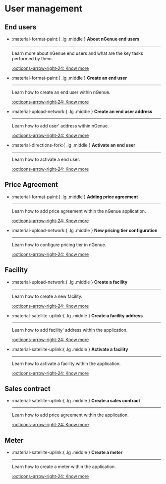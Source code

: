 # User management

## End users

<div class="grid cards wide" markdown>

-   :material-format-paint:{ .lg .middle } __About nGenue end users__

    ---

    Learn more about nGenue end users and what are the key tasks performed by them.

    [:octicons-arrow-right-24: Know more](end_users/overview.md)

-   :material-format-paint:{ .lg .middle } __Create an end user__

    ---

    Learn how to create an end user within nGenue.

    [:octicons-arrow-right-24: Know more](end_users/create_end_user.md#creating-an-end-user)    

-   :material-upload-network:{ .lg .middle } __Create an end user address__

    ---

    Learn how to add user' address within nGenue.

    [:octicons-arrow-right-24: Know more](end_users/create_end_user.md#creating-an-end-user-address)

-   :material-directions-fork:{ .lg .middle } __Activate an end user__

    ---

    Learn how to activate a end user.

    [:octicons-arrow-right-24: Know more](end_users/create_end_user.md#activating-an-end-user)

</div>

## Price Agreement

<div class="grid cards wide" markdown>

-   :material-format-paint:{ .lg .middle } __Adding price agreement__

    ---

    Learn how to add price agreement within the nGenue application.

    [:octicons-arrow-right-24: Know more](end_users/create_end_user.md#adding-price-agreement)

-   :material-upload-network:{ .lg .middle } __New pricing tier configuration__

    ---

    Learn how to configure pricing tier in nGenue.

    [:octicons-arrow-right-24: Know more](end_users/create_end_user.md#new-pricing-tier-configuration)

</div>

## Facility

<div class="grid cards wide" markdown>

-   :material-upload-network:{ .lg .middle } __Create a facility__

    ---

    Learn how to create a new facility.

    [:octicons-arrow-right-24: Know more](end_users/create_end_user.md#creating-a-facility)

-   :material-satellite-uplink:{ .lg .middle } __Create a facility address__

    ---

    Learn how to add facility' address within the application.

    [:octicons-arrow-right-24: Know more](end_users/create_end_user.md#creating-a-facility-address)

-   :material-satellite-uplink:{ .lg .middle } __Activate a facility__

    ---

    Learn how to activate a facility within the application.

    [:octicons-arrow-right-24: Know more](end_users/create_end_user.md#activating-a-facility)    


</div>

## Sales contract

<div class="grid cards wide" markdown>

-   :material-satellite-uplink:{ .lg .middle } __Create a sales contract__

    ---

    Learn how to add price agreement within the application.

    [:octicons-arrow-right-24: Know more](end_users/create_end_user.md#creating-a-sales-contract)

</div>

## Meter

<div class="grid cards wide" markdown>

-   :material-satellite-uplink:{ .lg .middle } __Create a meter__

    ---

    Learn how to create a meter within the application.

    [:octicons-arrow-right-24: Know more](end_users/create_end_user.md#creating-a-meter)

</div>